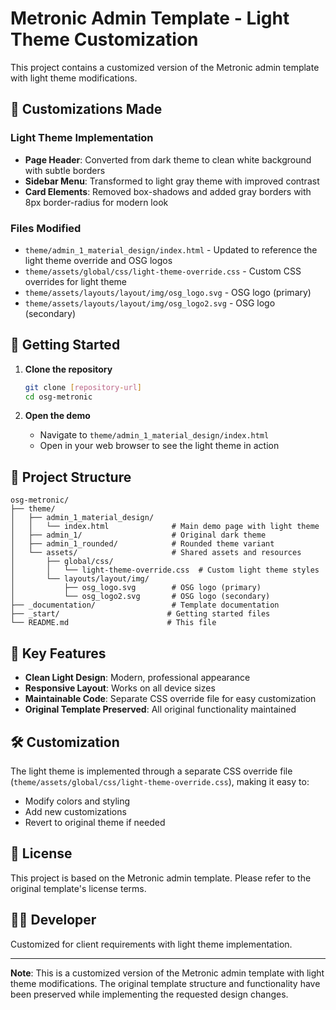 # Metronic Admin Template - Light Theme Customization

This project contains a customized version of the Metronic admin template with light theme modifications.

## 🎨 Customizations Made

### Light Theme Implementation
- **Page Header**: Converted from dark theme to clean white background with subtle borders
- **Sidebar Menu**: Transformed to light gray theme with improved contrast
- **Card Elements**: Removed box-shadows and added gray borders with 8px border-radius for modern look

### Files Modified
- `theme/admin_1_material_design/index.html` - Updated to reference the light theme override and OSG logos
- `theme/assets/global/css/light-theme-override.css` - Custom CSS overrides for light theme
- `theme/assets/layouts/layout/img/osg_logo.svg` - OSG logo (primary)
- `theme/assets/layouts/layout/img/osg_logo2.svg` - OSG logo (secondary)

## 🚀 Getting Started

1. **Clone the repository**
   ```bash
   git clone [repository-url]
   cd osg-metronic
   ```

2. **Open the demo**
   - Navigate to `theme/admin_1_material_design/index.html`
   - Open in your web browser to see the light theme in action

## 📁 Project Structure

```
osg-metronic/
├── theme/
│   ├── admin_1_material_design/
│   │   └── index.html              # Main demo page with light theme
│   ├── admin_1/                    # Original dark theme
│   ├── admin_1_rounded/            # Rounded theme variant
│   └── assets/                     # Shared assets and resources
│       ├── global/css/
│       │   └── light-theme-override.css  # Custom light theme styles
│       └── layouts/layout/img/
│           ├── osg_logo.svg        # OSG logo (primary)
│           └── osg_logo2.svg       # OSG logo (secondary)
├── _documentation/                 # Template documentation
├── _start/                        # Getting started files
└── README.md                      # This file
```

## 🎯 Key Features

- **Clean Light Design**: Modern, professional appearance
- **Responsive Layout**: Works on all device sizes
- **Maintainable Code**: Separate CSS override file for easy customization
- **Original Template Preserved**: All original functionality maintained

## 🛠️ Customization

The light theme is implemented through a separate CSS override file (`theme/assets/global/css/light-theme-override.css`), making it easy to:
- Modify colors and styling
- Add new customizations
- Revert to original theme if needed

## 📄 License

This project is based on the Metronic admin template. Please refer to the original template's license terms.

## 👨‍💻 Developer

Customized for client requirements with light theme implementation.

---

**Note**: This is a customized version of the Metronic admin template with light theme modifications. The original template structure and functionality have been preserved while implementing the requested design changes.